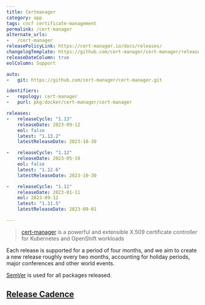 ```yaml
---
title: Certmanager
category: app
tags: cncf certificate-management
permalink: /cert-manager
alternate_urls:
-   /cert-manager
releasePolicyLink: https://cert-manager.io/docs/releases/
changelogTemplate: https://github.com/cert-manager/cert-manager/releases/tag/v__LATEST__
releaseDateColumn: true
eolColumn: Support

auto:
-   git: https://github.com/cert-manager/cert-manager.git

identifiers:
-   repology: cert-manager
-   purl: pkg:docker/cert-manager/cert-manager

releases:
-   releaseCycle: "1.13"
    releaseDate: 2023-09-12
    eol: false
    latest: "1.13.2"
    latestReleaseDate: 2023-10-30

-   releaseCycle: "1.12"
    releaseDate: 2023-05-19
    eol: false
    latest: "1.12.6"
    latestReleaseDate: 2023-10-30

-   releaseCycle: "1.11"
    releaseDate: 2023-01-11
    eol: 2023-09-12
    latest: "1.11.5"
    latestReleaseDate: 2023-09-01

---
```


> [cert-manager](https://cert-manager.io) is a powerful and extensible X.509 certificate controller for Kubernetes and OpenShift workloads

Each release is supported for a period of four months, and we aim to create a new release roughly every two months, accounting for holiday periods, major conferences and other world events.


[SemVer](https://semver.org/) is used for all packages released.

## [Release Cadence](https://cert-manager.io/docs/releases/)
